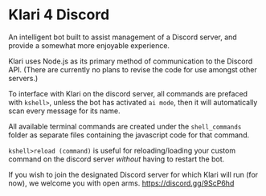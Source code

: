 # Klari 4 Discord
An intelligent bot built to assist management of a Discord server, and provide a somewhat more enjoyable experience.

Klari uses Node.js as its primary method of communication to the Discord API.
(There are currently no plans to revise the code for use amongst other servers.)

To interface with Klari on the discord server, all commands are prefaced with ```kshell>```, unless the bot has activated ```ai mode```, then it will automatically scan every message for its name.

All available terminal commands are created under the ```shell_commands``` folder as separate files containing the javascript code for that command.

```kshell>reload (command)``` is useful for reloading/loading your custom command on the discord server *without* having to restart the bot.

If you wish to join the designated Discord server for which Klari will run (for now), we welcome you with open arms.
https://discord.gg/9ScP6hd
